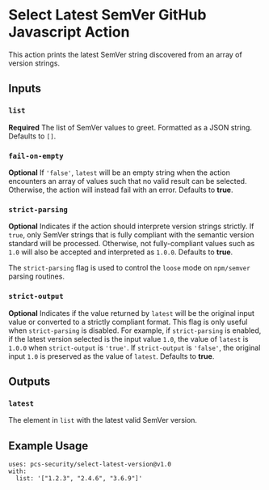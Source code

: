 # Select Latest SemVer GitHub Javascript Action

This action prints the latest SemVer string discovered from an array of version strings.

## Inputs

### `list`

**Required** The list of SemVer values to greet. Formatted as a JSON string. 
Defaults to `[]`.

### `fail-on-empty`

**Optional** If `'false'`, `latest` will be an empty string when the action encounters an array of values such that no valid result can be selected. Otherwise, the action will instead fail with an error.
Defaults to **true**.

### `strict-parsing`

**Optional** Indicates if the action should interprete version strings strictly. If `true`, only SemVer strings that is fully compliant with the semantic version standard will be processed. Otherwise, not fully-compliant values such as `1.0` will also be accepted and interpreted as `1.0.0`.
Defaults to **true**.

The `strict-parsing` flag is used to control the `loose` mode on `npm/semver` parsing routines.

### `strict-output`

**Optional** Indicates if the value returned by `latest` will be the original input value or converted to a strictly compliant format.
This flag is only useful when `strict-parsing` is disabled.
For example, if `strict-parsing` is enabled, if the latest version selected is the input value `1.0`, the value of `latest` is `1.0.0` when `strict-output` is `'true'`. If `strict-output` is `'false'`, the original input `1.0` is preserved as the value of `latest`.
Defaults to **true**.


## Outputs

### `latest`

The element in `list` with the latest valid SemVer version.

## Example Usage

```
uses: pcs-security/select-latest-version@v1.0
with:
  list: '["1.2.3", "2.4.6", "3.6.9"]'
```